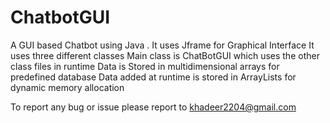# ChatbotGUI
A GUI based Chatbot using Java .
It uses Jframe for Graphical Interface
It uses three different classes
Main class is ChatBotGUI which uses the other class files in runtime
Data is Stored in multidimensional arrays for predefined database
Data added at runtime is stored in ArrayLists for dynamic memory allocation

To report any bug or issue please report to khadeer2204@gmail.com
